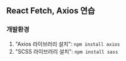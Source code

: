 ## React Fetch, Axios 연습

### 개발환경

1. "Axios 라이브러리 설치": `npm install axios`
2. "SCSS 라이브러리 설치": `npm install sass`
